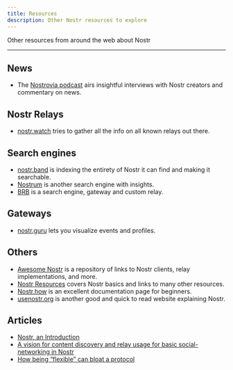 ```yaml
---
title: Resources
description: Other Nostr resources to explore
---
```


Other resources from around the web about Nostr

---

## News

- The [Nostrovia podcast](https://nostrovia.org) airs insightful interviews with Nostr creators and commentary on news.

## Nostr Relays

- [nostr.watch](https://nostr.watch) tries to gather all the info on all known relays out there.

## Search engines

- [nostr.band](https://nostr.band) is indexing the entirety of Nostr it can find and making it searchable.
- [Nostrum](https://nostrum.pro/search/) is another search engine with insights.
- [BRB](https://brb.io) is a search engine, gateway and custom relay.

## Gateways

- [nostr.guru](https://nostr.guru) lets you visualize events and profiles.

## Others

- [Awesome Nostr](https://nostr.net) is a repository of links to Nostr clients, relay implementations, and more.
- [Nostr Resources](https://nostr-resources.com) covers Nostr basics and links to many other resources.
- [Nostr.how](https://nostr.how) is an excellent documentation page for beginners.
- [usenostr.org](https://usenostr.org/) is another good and quick to read website explaining Nostr.

## Articles

- [Nostr, an Introduction](https://wiki.wellorder.net/post/nostr-intro/)
- [A vision for content discovery and relay usage for basic social-networking in Nostr](https://fiatjaf.com/3f106d31.html)
- [How being “flexible” can bloat a protocol](https://fiatjaf.com/27598e6f.html)
